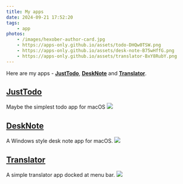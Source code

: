 ```yaml
---
title: My apps
date: 2024-09-21 17:52:20
tags:
    - app
photos:
    - /images/hexober-author-card.jpg
    - https://apps-only.github.io/assets/todo-DHQw0TSW.png
    - https://apps-only.github.io/assets/desk-note-B75wHffG.png
    - https://apps-only.github.io/assets/translator-BxY8RubY.png
---
```


Here are my apps - [**JustTodo**](https://github.com/boybeak/JustTodo), [**DeskNote**](https://github.com/boybeak/DeskNote) and [**Translator**](https://github.com/boybeak/TranslatorDocs).

## [JustTodo](https://github.com/boybeak/JustTodo)
Maybe the simplest todo app for macOS
![](https://apps-only.github.io/assets/todo-DHQw0TSW.png)

## [DeskNote](https://github.com/boybeak/DeskNote)
A Windows style desk note app for macOS.
![](https://apps-only.github.io/assets/desk-note-B75wHffG.png)

## [Translator](https://github.com/boybeak/TranslatorDocs)
A simple translator app docked at menu bar.
![](https://apps-only.github.io/assets/translator-BxY8RubY.png)
